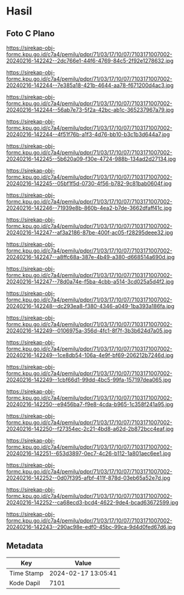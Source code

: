 # Hasil

## Foto C Plano

https://sirekap-obj-formc.kpu.go.id/c7a4/pemilu/pdpr/71/03/17/10/07/7103171007002-20240216-142242--2dc766e1-44f6-4769-84c5-2f92e1278632.jpg

https://sirekap-obj-formc.kpu.go.id/c7a4/pemilu/pdpr/71/03/17/10/07/7103171007002-20240216-142244--7e385a18-421b-4644-aa78-f671200d4ac3.jpg

https://sirekap-obj-formc.kpu.go.id/c7a4/pemilu/pdpr/71/03/17/10/07/7103171007002-20240216-142244--56ab7e73-5f2a-42bc-ab1c-365237967a79.jpg

https://sirekap-obj-formc.kpu.go.id/c7a4/pemilu/pdpr/71/03/17/10/07/7103171007002-20240216-142244--4f51f76b-a1f3-4d76-bb10-b3c1b3d644a7.jpg

https://sirekap-obj-formc.kpu.go.id/c7a4/pemilu/pdpr/71/03/17/10/07/7103171007002-20240216-142245--5b620a09-f30e-4724-988b-134ad2d27134.jpg

https://sirekap-obj-formc.kpu.go.id/c7a4/pemilu/pdpr/71/03/17/10/07/7103171007002-20240216-142245--05bf1f5d-0730-4f56-b782-9c81bab0604f.jpg

https://sirekap-obj-formc.kpu.go.id/c7a4/pemilu/pdpr/71/03/17/10/07/7103171007002-20240216-142246--71939e8b-860b-4ea2-b7de-3662dfaff41c.jpg

https://sirekap-obj-formc.kpu.go.id/c7a4/pemilu/pdpr/71/03/17/10/07/7103171007002-20240216-142247--af3a2186-87be-400f-ac05-f28295deee32.jpg

https://sirekap-obj-formc.kpu.go.id/c7a4/pemilu/pdpr/71/03/17/10/07/7103171007002-20240216-142247--a8ffc68a-387e-4b49-a380-d668514a690d.jpg

https://sirekap-obj-formc.kpu.go.id/c7a4/pemilu/pdpr/71/03/17/10/07/7103171007002-20240216-142247--78d0a74e-f5ba-4cbb-a514-3cd025a5d4f2.jpg

https://sirekap-obj-formc.kpu.go.id/c7a4/pemilu/pdpr/71/03/17/10/07/7103171007002-20240216-142248--dc293ea8-f380-4346-a049-1ba393a186fa.jpg

https://sirekap-obj-formc.kpu.go.id/c7a4/pemilu/pdpr/71/03/17/10/07/7103171007002-20240216-142249--0106975a-356d-4fc1-8f7f-3b3b624d7a05.jpg

https://sirekap-obj-formc.kpu.go.id/c7a4/pemilu/pdpr/71/03/17/10/07/7103171007002-20240216-142249--1ce8db54-106a-4e9f-bf69-206212b7246d.jpg

https://sirekap-obj-formc.kpu.go.id/c7a4/pemilu/pdpr/71/03/17/10/07/7103171007002-20240216-142249--1cbf66d1-99dd-4bc5-99fa-157197dea065.jpg

https://sirekap-obj-formc.kpu.go.id/c7a4/pemilu/pdpr/71/03/17/10/07/7103171007002-20240216-142250--e9456ba7-f9e8-4cda-b965-1c358f241a95.jpg

https://sirekap-obj-formc.kpu.go.id/c7a4/pemilu/pdpr/71/03/17/10/07/7103171007002-20240216-142250--f27354ec-2c21-4bd8-a62d-2b872bcc4eaf.jpg

https://sirekap-obj-formc.kpu.go.id/c7a4/pemilu/pdpr/71/03/17/10/07/7103171007002-20240216-142251--653d3897-0ec7-4c26-b112-1a801aec6ee1.jpg

https://sirekap-obj-formc.kpu.go.id/c7a4/pemilu/pdpr/71/03/17/10/07/7103171007002-20240216-142252--0d07f395-afbf-411f-878d-03eb65a52e7d.jpg

https://sirekap-obj-formc.kpu.go.id/c7a4/pemilu/pdpr/71/03/17/10/07/7103171007002-20240216-142252--ca68ecd3-bcd4-4622-9de4-bcad63672599.jpg

https://sirekap-obj-formc.kpu.go.id/c7a4/pemilu/pdpr/71/03/17/10/07/7103171007002-20240216-142243--290ac98e-edf0-45bc-99ca-9d4d0fed67d6.jpg


## Metadata

| Key        | Value               |
| ---------- | ------------------- |
| Time Stamp | 2024-02-17 13:05:41 |
| Kode Dapil | 7101                |




